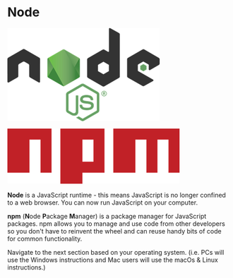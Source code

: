 # Node

![](../.gitbook/assets/nodejs.png)

![](../.gitbook/assets/npm.png)

**Node** is a JavaScript runtime - this means JavaScript is no longer confined to a web browser. You can now run JavaScript on your computer.

**npm** \(**N**ode **P**ackage **M**anager\) is a package manager for JavaScript packages. npm allows you to manage and use code from other developers so you don't have to reinvent the wheel and can reuse handy bits of code for common functionality.

Navigate to the next section based on your operating system. (i.e. PCs will use the Windows instructions and Mac users will use the macOs & Linux instructions.)




